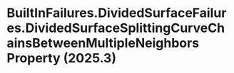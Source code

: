 # BuiltInFailures.DividedSurfaceFailures.DividedSurfaceSplittingCurveChainsBetweenMultipleNeighbors Property (2025.3)

﻿
